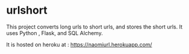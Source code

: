 # urlshort

This project converts long urls to short urls, and stores the short urls. 
It uses Python , Flask, and SQL Alchemy.

It is hosted on heroku at : https://naomiurl.herokuapp.com/

